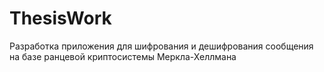 # ThesisWork
Разработка приложения для шифрования и дешифрования сообщения на базе ранцевой криптосистемы Меркла-Хеллмана
